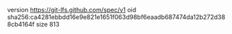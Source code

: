 version https://git-lfs.github.com/spec/v1
oid sha256:ca4281ebbdd16e9e821e1651f063d98bf6eaadb687474da12b272d388cb4164f
size 813
